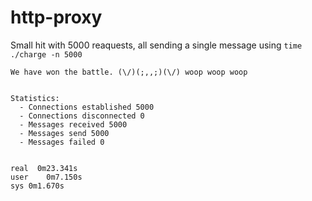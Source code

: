 # http-proxy

Small hit with 5000 reaquests, all sending a single message using `time ./charge -n 5000`

```
We have won the battle. (\/)(;,,;)(\/) woop woop woop


Statistics:
  - Connections established 5000
  - Connections disconnected 0
  - Messages received 5000
  - Messages send 5000
  - Messages failed 0


real  0m23.341s
user	0m7.150s
sys	0m1.670s
```
